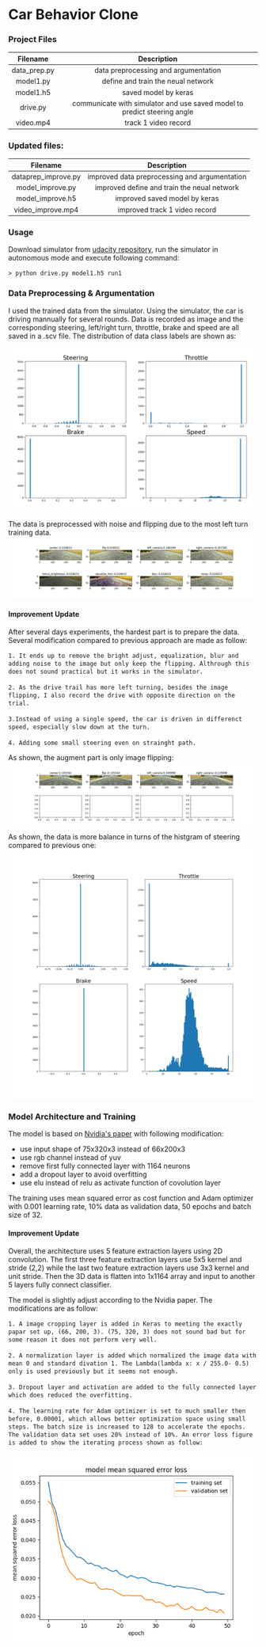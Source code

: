 # **Car Behavior Clone** 

[//]: # (Image References)

[image1]: ./data_dist.png "dataprep"
[image2]: ./data_prep.png "imageproc"
[image3]: ./show_data_improve.png "dataprepimprove"
[image4]: ./datahist_improve.png "imageprocimprove"
[image5]: ./errloss_improve.png "errorloss"

### Project Files

|  Filename   |   Description  | 
|:-------------:|:-------------:|
| data_prep.py |  data preprocessing and argumentation |
| model1.py | define and train the neual network |
| model1.h5 | saved model by keras |
| drive.py | communicate with simulator and use saved model to predict steering angle  |
| video.mp4 | track 1 video record |

### Updated files:
|  Filename   |   Description  | 
|:-------------:|:-------------:|
| dataprep_improve.py |  improved data preprocessing and argumentation |
| model_improve.py | improved define and train the neual network |
| model_improve.h5 | improved saved model by keras |
| video_improve.mp4 | improved track 1 video record |

### Usage

Download simulator from [udacity repository](https://github.com/udacity/self-driving-car-sim), run the simulator in 
autonomous mode and execute following command:
```
> python drive.py model1.h5 run1
```

### Data Preprocessing & Argumentation
I used the trained data from the simulator. Using the simulator, the car is driving mannually for several rounds. Data is recorded as image and the corresponding steering, left/right turn, throttle, brake and speed are all saved in a .scv file. The distribution of data class labels are shown as:

![alt text][image1] 

The data is preprocessed with noise and flipping due to the most left turn training data. 
![alt text][image2] 

#### Improvement Update

After several days experiments, the hardest part is to prepare the data. Several modification compared to previous approach are made as follow:

    1. It ends up to remove the bright adjust, equalization, blur and adding noise to the image but only keep the flipping. Althrough this does not sound practical but it works in the simulator. 
    
    2. As the drive trail has more left turning, besides the image flipping, I also record the drive with opposite direction on the trial.
    
    3.Instead of using a single speed, the car is driven in differenct speed, especially slow down at the turn.
    
    4. Adding some small steering even on strainght path. 

As shown, the augment part is only image flipping:
![alt text][image3] 

As shown, the data is more balance in turns of the histgram of steering compared to previous one:
![alt text][image4] 


### Model Architecture and Training
The model is based on [Nvidia's paper](http://images.nvidia.com/content/tegra/automotive/images/2016/solutions/pdf/end-to-end-dl-using-px.pdf) 
with following modification:
* use input shape of 75x320x3 instead of 66x200x3
* use rgb channel instead of yuv
* remove first fully connected layer with 1164 neurons
* add a dropout layer to avoid overfitting
* use elu instead of relu as activate function of covolution layer

The training uses mean squared error as cost function and Adam optimizer with 0.001 learning rate,
10% data as validation data, 50 epochs and batch size of 32.

#### Improvement Update

Overall, the architecture uses 5 feature extraction layers using 2D convolution. The first three feature extraction layers use 5x5 kernel and stride (2,2) while the last two feature extraction layers use 3x3 kernel and unit stride. Then the 3D data is flatten into 1x1164 array and input to another 5 layers fully connect classifier. 

The model is slightly adjust according to the Nvidia paper. The modifications are as follow:

    1. A image cropping layer is added in Keras to meeting the exactly papar set up, (66, 200, 3). (75, 320, 3) does not sound bad but for some reason it does not perform very well. 
    
    2. A normalization layer is added which normalized the image data with mean 0 and standard divation 1. The Lambda(lambda x: x / 255.0- 0.5) only is used previously but it seems not enough. 
    
    3. Dropout layer and activation are added to the fully connected layer which does reduced the overfitting.
    
    4. The learning rate for Adam optimizer is set to much smaller then before, 0.00001, which allows better optimization space using small steps. The batch size is increased to 128 to accelerate the epochs. The validation data set uses 20% instead of 10%. An error loss figure is added to show the iterating process shown as follow:
    
![alt text][image5] 
